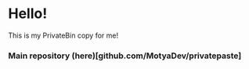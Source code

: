 # Hello!
This is my PrivateBin copy for me!

### Main repository (here)[github.com/MotyaDev/privatepaste]
